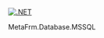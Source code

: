[![.NET](https://github.com/dsuny/MetaFrm.Database.MSSQL/actions/workflows/dotnet.yml/badge.svg)](https://github.com/dsuny/MetaFrm.Database.MSSQL/actions/workflows/dotnet.yml)

MetaFrm.Database.MSSQL